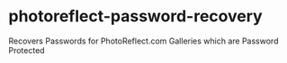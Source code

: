 # photoreflect-password-recovery
Recovers Passwords for PhotoReflect.com Galleries which are Password Protected
